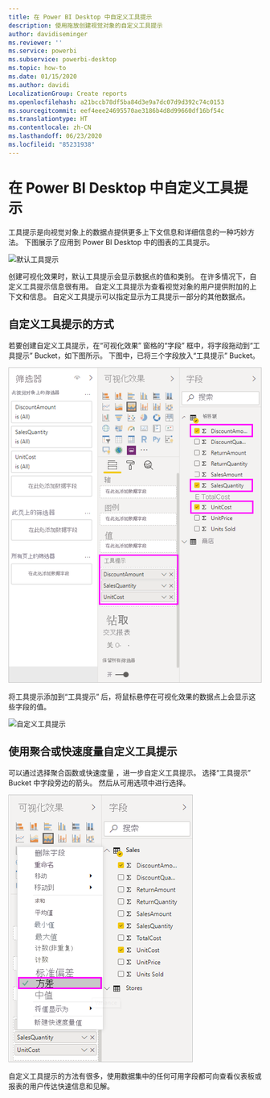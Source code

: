 ```yaml
---
title: 在 Power BI Desktop 中自定义工具提示
description: 使用拖放创建视觉对象的自定义工具提示
author: davidiseminger
ms.reviewer: ''
ms.service: powerbi
ms.subservice: powerbi-desktop
ms.topic: how-to
ms.date: 01/15/2020
ms.author: davidi
LocalizationGroup: Create reports
ms.openlocfilehash: a21bccb78df5ba84d3e9a7dc07d9d392c74c0153
ms.sourcegitcommit: eef4eee24695570ae3186b4d8d99660df16bf54c
ms.translationtype: HT
ms.contentlocale: zh-CN
ms.lasthandoff: 06/23/2020
ms.locfileid: "85231938"
---
```

# <a name="customize-tooltips-in-power-bi-desktop"></a>在 Power BI Desktop 中自定义工具提示

工具提示是向视觉对象上的数据点提供更多上下文信息和详细信息的一种巧妙方法。 下图展示了应用到 Power BI Desktop 中的图表的工具提示。

![默认工具提示](media/desktop-custom-tooltips/custom-tooltips-1.png)

创建可视化效果时，默认工具提示会显示数据点的值和类别。 在许多情况下，自定义工具提示信息很有用。 自定义工具提示为查看视觉对象的用户提供附加的上下文和信息。 自定义工具提示可以指定显示为工具提示一部分的其他数据点。

## <a name="how-to-customize-tooltips"></a>自定义工具提示的方式

若要创建自定义工具提示，在“可视化效果”  窗格的“字段”  框中，将字段拖动到“工具提示”  Bucket，如下图所示。 下图中，已将三个字段放入“工具提示”  Bucket。

![添加工具提示字段](media/desktop-custom-tooltips/custom-tooltips-2.png)

将工具提示添加到“工具提示”  后，将鼠标悬停在可视化效果的数据点上会显示这些字段的值。

![自定义工具提示](media/desktop-custom-tooltips/custom-tooltips-3.png)

## <a name="customizing-tooltips-with-aggregation-or-quick-measures"></a>使用聚合或快速度量自定义工具提示

可以通过选择聚合函数或快速度量  ，进一步自定义工具提示。 选择“工具提示”  Bucket 中字段旁边的箭头。 然后从可用选项中进行选择。

![具有快速度量的工具提示](media/desktop-custom-tooltips/custom-tooltips-4.png)

自定义工具提示的方法有很多，使用数据集中的任何可用字段都可向查看仪表板或报表的用户传达快速信息和见解。
